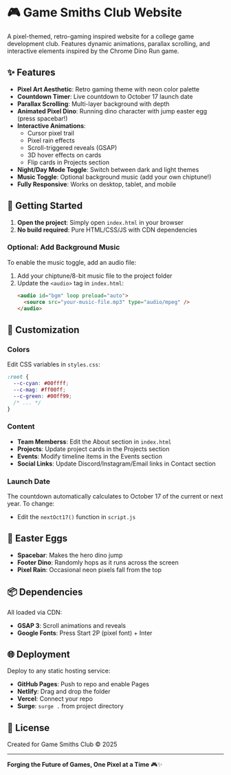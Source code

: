 # 🎮 Game Smiths Club Website

A pixel-themed, retro-gaming inspired website for a college game development club. Features dynamic animations, parallax scrolling, and interactive elements inspired by the Chrome Dino Run game.

## ✨ Features

- **Pixel Art Aesthetic**: Retro gaming theme with neon color palette
- **Countdown Timer**: Live countdown to October 17 launch date
- **Parallax Scrolling**: Multi-layer background with depth
- **Animated Pixel Dino**: Running dino character with jump easter egg (press spacebar!)
- **Interactive Animations**: 
  - Cursor pixel trail
  - Pixel rain effects
  - Scroll-triggered reveals (GSAP)
  - 3D hover effects on cards
  - Flip cards in Projects section
- **Night/Day Mode Toggle**: Switch between dark and light themes
- **Music Toggle**: Optional background music (add your own chiptune!)
- **Fully Responsive**: Works on desktop, tablet, and mobile

## 🚀 Getting Started

1. **Open the project**: Simply open `index.html` in your browser
2. **No build required**: Pure HTML/CSS/JS with CDN dependencies

### Optional: Add Background Music
To enable the music toggle, add an audio file:
1. Add your chiptune/8-bit music file to the project folder
2. Update the `<audio>` tag in `index.html`:
   ```html
   <audio id="bgm" loop preload="auto">
     <source src="your-music-file.mp3" type="audio/mpeg" />
   </audio>
   ```

## 🎨 Customization

### Colors
Edit CSS variables in `styles.css`:
```css
:root {
  --c-cyan: #00ffff;
  --c-mag: #ff00ff;
  --c-green: #00ff99;
  /* ... */
}
```

### Content
- **Team Memberss**: Edit the About section in `index.html`
- **Projects**: Update project cards in the Projects section
- **Events**: Modify timeline items in the Events section
- **Social Links**: Update Discord/Instagram/Email links in Contact section

### Launch Date
The countdown automatically calculates to October 17 of the current or next year. To change:
- Edit the `nextOct17()` function in `script.js`

## 🎯 Easter Eggs

- **Spacebar**: Makes the hero dino jump
- **Footer Dino**: Randomly hops as it runs across the screen
- **Pixel Rain**: Occasional neon pixels fall from the top

## 📦 Dependencies

All loaded via CDN:
- **GSAP 3**: Scroll animations and reveals
- **Google Fonts**: Press Start 2P (pixel font) + Inter

## 🌐 Deployment

Deploy to any static hosting service:
- **GitHub Pages**: Push to repo and enable Pages
- **Netlify**: Drag and drop the folder
- **Vercel**: Connect your repo
- **Surge**: `surge .` from project directory

## 📝 License

Created for Game Smiths Club © 2025

---

**Forging the Future of Games, One Pixel at a Time** 🎮✨
